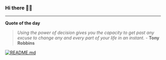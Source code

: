 ### Hi there 👋🏻


---

**Quote of the day**

> *Using the power of decision gives you the capacity to get past any excuse to change any and every part of your life in an instant.* - **Tony Robbins** 

[![README.md](https://github.com/marcolovazzano/marcolovazzano/actions/workflows/readme.yml/badge.svg?branch=main)](https://github.com/marcolovazzano/marcolovazzano/actions/workflows/readme.yml)
